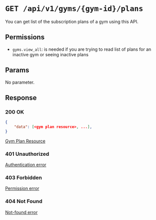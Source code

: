 # `GET /api/v1/gyms/{gym-id}/plans`
You can get list of the subscription plans of a gym using this API.


## Permissions

- `gyms.view_all`: is needed if you are trying to read list of plans for an inactive gym or seeing inactive plans

## Params

No parameter.

## Response

### 200 OK

```json
{
    "data": [<gym plan resource>, ...],
}
```

[Gym Plan Resource](gym_plan_resource.md)

### 401 Unauthorized
[Authentication error](../../_globals/authentication-errors.md)

### 403 Forbidden
[Permission error](../../_globals/permission-errors.md)

### 404 Not Found
[Not-found error](../../_globals/not-found-errors.md)
